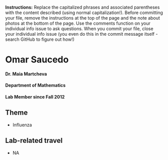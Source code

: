 **Instructions:** Replace the capitalized phrases and associated parentheses with the content described (using normal capitalization!). Before committing your file, remove the instructions at the top of the page and the note about photos at the bottom of the page. Use the comments function on your individual info issue to ask questions. When you commit your file, close your individual info issue (you even do this in the commit message itself - search GitHub to figure out how!)

# Omar Saucedo
#### Dr. Maia Martcheva 
#### Department of Mathematics
#### Lab Member since Fall 2012

## Theme
- Influenza

## Lab-related travel
- NA
